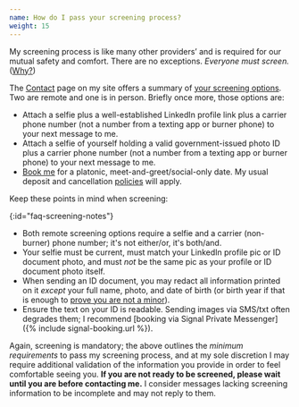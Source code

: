 ```yaml
---
name: How do I pass your screening process?
weight: 15
---
```


My screening process is like many other providers&rsquo; and is required for our mutual safety and comfort. There are no exceptions. <em>Everyone must screen.</em> ([Why?](#faq-why-must-i-screen-screening-makes-me-nervous))

The [Contact](#contact) page on my site offers a summary of [your screening options](#screening-options). Two are remote and one is in person. Briefly once more, those options are:

* Attach a selfie plus a well-established LinkedIn profile link plus a carrier phone number (not a number from a texting app or burner phone) to your next message to me.
* Attach a selfie of yourself holding a valid government-issued photo ID plus a carrier phone number (not a number from a texting app or burner phone) to your next message to me.
* [Book me](#contact) for a platonic, meet-and-greet/social-only date. My usual deposit and cancellation [policies](#policies) will apply.

Keep these points in mind when screening:

{:id="faq-screening-notes"}
* Both remote screening options require a selfie and a carrier (non-burner) phone number; it's not either/or, it's both/and.
* Your selfie must be current, must match your LinkedIn profile pic or ID document photo, and must _not_ be the same pic as your profile or ID document photo itself.
* When sending an ID document, you may redact all information printed on it _except_ your full name, photo, and date of birth (or birth year if that is enough to [prove you are not a minor](#dos-and-donts-be-of-majority-age)).
* Ensure the text on your ID is readable. Sending images via SMS/txt often degrades them; I recommend [booking via Signal Private Messenger]({% include signal-booking.url %}).

Again, screening is mandatory; the above outlines the _minimum requirements_ to pass my screening process, and at my sole discretion I may require additional validation of the information you provide in order to feel comfortable seeing you. <strong>If you are not ready to be screened, please wait until you are before contacting me.</strong> I consider messages lacking screening information to be incomplete and may not reply to them.
